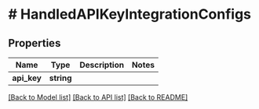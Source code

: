 # # HandledAPIKeyIntegrationConfigs

## Properties

Name | Type | Description | Notes
------------ | ------------- | ------------- | -------------
**api_key** | **string** |  |

[[Back to Model list]](../../README.md#models) [[Back to API list]](../../README.md#endpoints) [[Back to README]](../../README.md)
